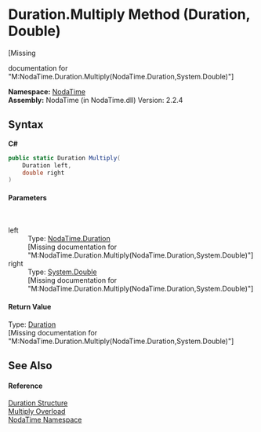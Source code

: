 # Duration.Multiply Method (Duration, Double)
 

\[Missing <summary> documentation for "M:NodaTime.Duration.Multiply(NodaTime.Duration,System.Double)"\]

**Namespace:**&nbsp;<a href="N_NodaTime">NodaTime</a><br />**Assembly:**&nbsp;NodaTime (in NodaTime.dll) Version: 2.2.4

## Syntax

**C#**<br />
``` C#
public static Duration Multiply(
	Duration left,
	double right
)
```


#### Parameters
&nbsp;<dl><dt>left</dt><dd>Type: <a href="T_NodaTime_Duration">NodaTime.Duration</a><br />\[Missing <param name="left"/> documentation for "M:NodaTime.Duration.Multiply(NodaTime.Duration,System.Double)"\]</dd><dt>right</dt><dd>Type: <a href="http://msdn2.microsoft.com/en-us/library/643eft0t" target="_blank">System.Double</a><br />\[Missing <param name="right"/> documentation for "M:NodaTime.Duration.Multiply(NodaTime.Duration,System.Double)"\]</dd></dl>

#### Return Value
Type: <a href="T_NodaTime_Duration">Duration</a><br />\[Missing <returns> documentation for "M:NodaTime.Duration.Multiply(NodaTime.Duration,System.Double)"\]

## See Also


#### Reference
<a href="T_NodaTime_Duration">Duration Structure</a><br /><a href="Overload_NodaTime_Duration_Multiply">Multiply Overload</a><br /><a href="N_NodaTime">NodaTime Namespace</a><br />